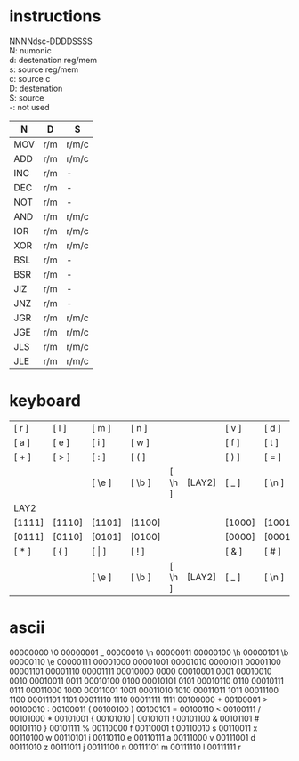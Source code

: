 
# instructions

NNNNdsc-DDDDSSSS  
N: numonic  
d: destenation reg/mem  
s: source reg/mem  
c: source c  
D: destenation  
S: source  
-: not used  

| N | D | S |
|---|---|---|
| MOV | r/m | r/m/c |
| ADD | r/m | r/m/c |
| INC | r/m | - |
| DEC | r/m | - |
| NOT | r/m | - |
| AND | r/m | r/m/c |
| IOR | r/m | r/m/c |
| XOR | r/m | r/m/c |
| BSL | r/m | - |
| BSR | r/m | - |
| JIZ | r/m | - |
| JNZ | r/m | - |
| JGR | r/m | r/m/c |
| JGE | r/m | r/m/c |
| JLS | r/m | r/m/c |
| JLE | r/m | r/m/c |

# keyboard

|   |   |   |   |   |   |   |   |   |   |
|---|---|---|---|---|---|---|---|---|---|
|[ r  ]|[ l  ]|[ m  ]|[ n  ]|      |      |[ v  ]|[ d  ]|[ z  ]|[ j  ]| 111xxx
|[ a  ]|[ e  ]|[ i  ]|[ w  ]|      |      |[ f  ]|[ t  ]|[ s  ]|[ x  ]| 110xxx
|[ +  ]|[ >  ]|[ :  ]|[ (  ]|      |      |[ )  ]|[ =  ]|[ <  ]|[ /  ]| 100xxx
|      |      |[ \e ]|[ \b ]|[ \h ]|[LAY2]|[ _  ]|[ \n ]|      |      |
|LAY2|   |   |   |   |   |   |   |   |   |
|[1111]|[1110]|[1101]|[1100]|      |      |[1000]|[1001]|[1010]|[1011]| 011xxx
|[0111]|[0110]|[0101]|[0100]|      |      |[0000]|[0001]|[0010]|[0011]| 010xxx
|[ *  ]|[ {  ]|[ \| ]|[ !  ]|      |      |[ &  ]|[ #  ]|[ }  ]|[ %  ]| 101xxx
|      |      |[ \e ]|[ \b ]|[ \h ]|[LAY2]|[ _  ]|[ \n ]|      |      |

# ascii

00000000 \0
00000001 _
00000010 \n
00000011
00000100 \h
00000101 \b
00000110 \e
00000111
00001000
00001001
00001010
00001011
00001100
00001101
00001110
00001111
00010000 0000
00010001 0001
00010010 0010
00010011 0011
00010100 0100
00010101 0101
00010110 0110
00010111 0111
00011000 1000
00011001 1001
00011010 1010
00011011 1011
00011100 1100
00011101 1101
00011110 1110
00011111 1111
00100000 +
00100001 >
00100010 :
00100011 (
00100100 )
00100101 =
00100110 <
00100111 /
00101000 *
00101001 {
00101010 |
00101011 !
00101100 &
00101101 #
00101110 }
00101111 %
00110000 f
00110001 t
00110010 s
00110011 x
00110100 w
00110101 i
00110110 e
00110111 a
00111000 v
00111001 d
00111010 z
00111011 j
00111100 n
00111101 m
00111110 l
00111111 r
